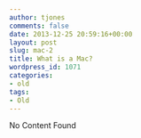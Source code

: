 ```yaml
---
author: tjones
comments: false
date: 2013-12-25 20:59:16+00:00
layout: post
slug: mac-2
title: What is a Mac?
wordpress_id: 1071
categories:
- old
tags:
- Old
---
```


No Content Found
